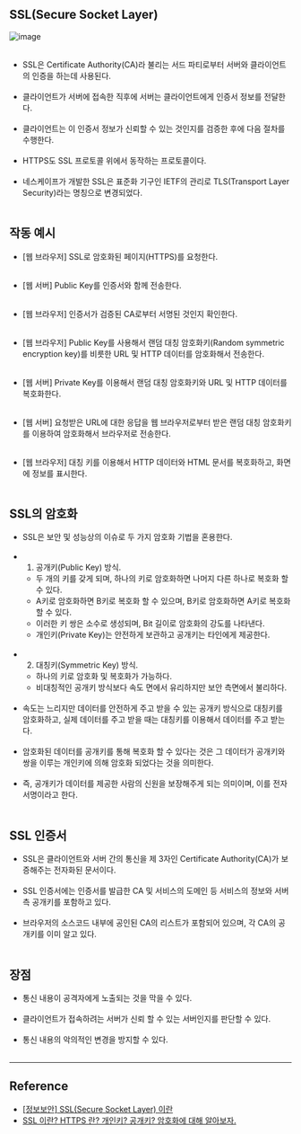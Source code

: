 SSL(Secure Socket Layer)
------------------------

![image](https://user-images.githubusercontent.com/56240505/77912964-716cb300-72ce-11ea-9516-e3f546a81153.png)<br><br>

-	SSL은 Certificate Authority(CA)라 불리는 서드 파티로부터 서버와 클라이언트의 인증을 하는데 사용된다.<br><br>
-	클라이언트가 서버에 접속한 직후에 서버는 클라이언트에게 인증서 정보를 전달한다.<br><br>
-	클라이언트는 이 인증서 정보가 신뢰할 수 있는 것인지를 검증한 후에 다음 절차를 수행한다.<br><br>
-	HTTPS도 SSL 프로토콜 위에서 동작하는 프로토콜이다.<br><br>
-	네스케이프가 개발한 SSL은 표준화 기구인 IETF의 관리로 TLS(Transport Layer Security)라는 명칭으로 변경되었다.<br><br>

작동 예시
---------

-	[웹 브라우저] SSL로 암호화된 페이지(HTTPS)를 요청한다.<br><br>

-	[웹 서버] Public Key를 인증서와 함께 전송한다.<br><br>

-	[웹 브라우저] 인증서가 검증된 CA로부터 서명된 것인지 확인한다.<br><br>

-	[웹 브라우저] Public Key를 사용해서 랜덤 대칭 암호화키(Random symmetric encryption key)를 비릇한 URL 및 HTTP 데이터를 암호화해서 전송한다.<br><br>

-	[웹 서버] Private Key를 이용해서 랜덤 대칭 암호화키와 URL 및 HTTP 데이터를 복호화한다.<br><br>

-	[웹 서버] 요청받은 URL에 대한 응답을 웹 브라우저로부터 받은 랜덤 대칭 암호화키를 이용하여 암호화해서 브라우저로 전송한다.<br><br>

-	[웹 브라우저] 대칭 키를 이용해서 HTTP 데이터와 HTML 문서를 복호화하고, 화면에 정보를 표시한다.<br><br>

SSL의 암호화
------------

-	SSL은 보안 및 성능상의 이슈로 두 가지 암호화 기법을 혼용한다.<br><br>
-	1. 공개키(Public Key) 방식.
	-	두 개의 키를 갖게 되며, 하나의 키로 암호화하면 나머지 다른 하나로 복호화 할 수 있다.
	-	A키로 암호화하면 B키로 복호화 할 수 있으며, B키로 암호화하면 A키로 복호화 할 수 있다.
	-	이러한 키 쌍은 소수로 생성되며, Bit 길이로 암호화의 강도를 나타낸다.
	-	개인키(Private Key)는 안전하게 보관하고 공개키는 타인에게 제공한다.<br><br>
-	2. 대칭키(Symmetric Key) 방식.
	-	하나의 키로 암호화 및 복호화가 가능하다.
	-	비대칭적인 공개키 방식보다 속도 면에서 유리하지만 보안 측면에서 불리하다.<br><br>
-	속도는 느리지만 데이터를 안전하게 주고 받을 수 있는 공개키 방식으로 대칭키를 암호화하고, 실제 데이터를 주고 받을 때는 대칭키를 이용해서 데이터를 주고 받는다.<br><br>
-	암호화된 데이터를 공개키를 통해 복호화 할 수 있다는 것은 그 데이터가 공개키와 쌍을 이루는 개인키에 의해 암호화 되었다는 것을 의미한다.<br><br>
-	즉, 공개키가 데이터를 제공한 사람의 신원을 보장해주게 되는 의미이며, 이를 전자 서명이라고 한다.<br><br>

SSL 인증서
----------

-	SSL은 클라이언트와 서버 간의 통신을 제 3자인 Certificate Authority(CA)가 보증해주는 전자화된 문서이다.<br><br>
-	SSL 인증서에는 인증서를 발급한 CA 및 서비스의 도메인 등 서비스의 정보와 서버 측 공개키를 포함하고 있다.<br><br>
-	브라우저의 소스코드 내부에 공인된 CA의 리스트가 포함되어 있으며, 각 CA의 공개키를 이미 알고 있다.<br><br>

장점
----

-	통신 내용이 공격자에게 노출되는 것을 막을 수 있다.<br><br>
-	클라이언트가 접속하려는 서버가 신뢰 할 수 있는 서버인지를 판단할 수 있다.<br><br>
-	통신 내용의 악의적인 변경을 방지할 수 있다.<br><br>

---

Reference
---------

-	[[정보보안] SSL(Secure Socket Layer) 이란](https://12bme.tistory.com/80)
-	[SSL 이란? HTTPS 란? 개인키? 공개키? 암호화에 대해 알아보자.](https://soul0.tistory.com/261)
